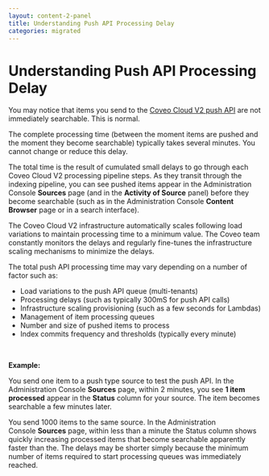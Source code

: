 ```yaml
---
layout: content-2-panel
title: Understanding Push API Processing Delay
categories: migrated
---
```


# Understanding Push API Processing Delay

You may notice that items you send to the [Coveo Cloud V2 push API](Using_the_Push_API) are not immediately searchable. This is normal. 

The complete processing time (between the moment items are pushed and the moment they become searchable) typically takes several minutes. You cannot change or reduce this delay. 

The total time is the result of cumulated small delays to go through each Coveo Cloud V2 processing pipeline steps. As they transit through the indexing pipeline, you can see pushed items appear in the Administration Console **Sources** page (and in the **Activity of Source** panel) before they become searchable (such as in the Administration Console **Content Browser** page or in a search interface).  

The Coveo Cloud V2 infrastructure automatically scales following load variations to maintain processing time to a minimum value. The Coveo team constantly monitors the delays and regularly fine-tunes the infrastructure scaling mechanisms to minimize the delays.  

The total push API processing time may vary depending on a number of factor such as:

-   Load variations to the push API queue (multi-tenants)
-   Processing delays (such as typically 300mS for push API calls) 
-   Infrastructure scaling provisioning (such as a few seconds for Lambdas)
-   Management of item processing queues
-   Number and size of pushed items to process 
-   Index commits frequency and thresholds (typically every minute)

 

**Example:**

You send one item to a push type source to test the push API. In the Administration Console **Sources** page, within 2 minutes, you see **1 item processed** appear in the **Status** column for your source. The item becomes searchable a few minutes later.

You send 1000 items to the same source. In the Administration Console **Sources** page, within less than a minute the Status column shows quickly increasing processed items that become searchable apparently faster than the. The delays may be shorter simply because the minimum number of items required to start processing queues was immediately reached.


